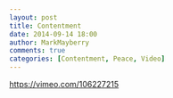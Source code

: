 ```yaml
---
layout: post
title: Contentment
date: 2014-09-14 18:00
author: MarkMayberry
comments: true
categories: [Contentment, Peace, Video]
---
```

https://vimeo.com/106227215
